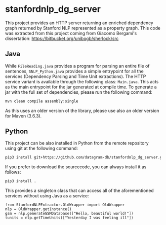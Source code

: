 # stanfordnlp_dg_server

This project provides an HTTP server returning an enriched dependency graph returned by Stanford NLP represented as a property graph. This code was extracted from this project coming from Giacomo Bergami's dissertation: https://bitbucket.org/unibogb/sherlock/src

## Java

While ```FileReading.java``` provides a program for parsing an entire file of sentences, ```SNLP_Python.java``` provides a simple entrypoint for all the services (Dependency Parsing and Time Unit extractions). The HTTP service variant is available through the following class: ```Main.java```. This acts as the main entrypoint for the jar generated at compile time. To generate a jar with the full set of dependencies, please run the following command:

```bash
mvn clean compile assembly:single
```

As this uses an older version of the library, please use also an older version for Maven (3.6.3).

## Python

This project can be also installed in Python from the remote repository using git at the following command:

```bash
pip3 install git+https://github.com/datagram-db/stanfordnlp_dg_server.git@main
```

If you prefer to download the sourcecode, you can always install it as follows:

```bash
pip3 install .
```

This provides a singleton class that can access all of the aforementioned services without using Java as a service:

```python3
from StanfordNLPExtractor.OldWrapper import OldWrapper
nlp = OldWrapper.getInstance()
gsm = nlp.generateGSMDatabase(["Hello, beautiful world!"])
tunits = nlp.getTimeUnits(["Yesterday I was feeling ill"])
```
